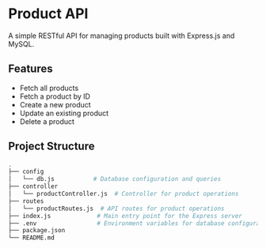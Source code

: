 # Product API

A simple RESTful API for managing products built with Express.js and MySQL.

## Features

- Fetch all products
- Fetch a product by ID
- Create a new product
- Update an existing product
- Delete a product

## Project Structure

```bash
.
├── config
│   └── db.js           # Database configuration and queries
├── controller
│   └── productController.js  # Controller for product operations
├── routes
│   └── productRoutes.js  # API routes for product operations
├── index.js             # Main entry point for the Express server
├── .env                 # Environment variables for database configuration
├── package.json
└── README.md
```
